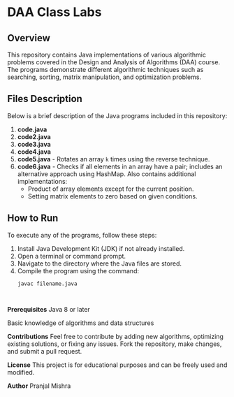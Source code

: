 # DAA Class Labs

## Overview
This repository contains Java implementations of various algorithmic problems covered in the Design and Analysis of Algorithms (DAA) course. The programs demonstrate different algorithmic techniques such as searching, sorting, matrix manipulation, and optimization problems.

## Files Description
Below is a brief description of the Java programs included in this repository:

1. **code.java**
2. **code2.java** 
3. **code3.java**
4. **code4.java** 
5. **code5.java** - Rotates an array `k` times using the reverse technique.
6. **code6.java** - Checks if all elements in an array have a pair; includes an alternative approach using HashMap. Also contains additional implementations:
   - Product of array elements except for the current position.
   - Setting matrix elements to zero based on given conditions.

## How to Run
To execute any of the programs, follow these steps:

1. Install Java Development Kit (JDK) if not already installed.
2. Open a terminal or command prompt.
3. Navigate to the directory where the Java files are stored.
4. Compile the program using the command:
   ```sh
   javac filename.java




**Prerequisites**
Java 8 or later

Basic knowledge of algorithms and data structures

**Contributions**
Feel free to contribute by adding new algorithms, optimizing existing solutions, or fixing any issues. Fork the repository, make changes, and submit a pull request.

**License**
This project is for educational purposes and can be freely used and modified.

**Author**
Pranjal Mishra
